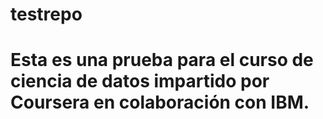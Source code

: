 # testrepo
# Esta es una prueba para el curso de ciencia de datos impartido por Coursera en colaboración con IBM.
